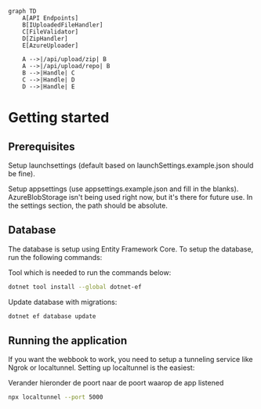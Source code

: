 ```mermaid
graph TD
    A[API Endpoints]
    B[IUploadedFileHandler]
    C[FileValidator]
    D[ZipHandler]
    E[AzureUploader]
    
    A -->|/api/upload/zip| B
    A -->|/api/upload/repo| B
    B -->|Handle| C
    C -->|Handle| D
    D -->|Handle| E
```

# Getting started

## Prerequisites

Setup launchsettings (default based on launchSettings.example.json should be fine).

Setup appsettings (use appsettings.example.json and fill in the blanks).
AzureBlobStorage isn't being used right now, but it's there for future use.
In the settings section, the path should be absolute.

## Database

The database is setup using Entity Framework Core. To setup the database, run the following commands:

Tool which is needed to run the commands below:
```bash
dotnet tool install --global dotnet-ef
```

Update database with migrations:
```bash
dotnet ef database update
```


## Running the application

If you want the webbook to work, you need to setup a tunneling service like Ngrok or localtunnel.
Setting up localtunnel is the easiest:

Verander hieronder de poort naar de poort waarop de app listened
```bash
npx localtunnel --port 5000
```
